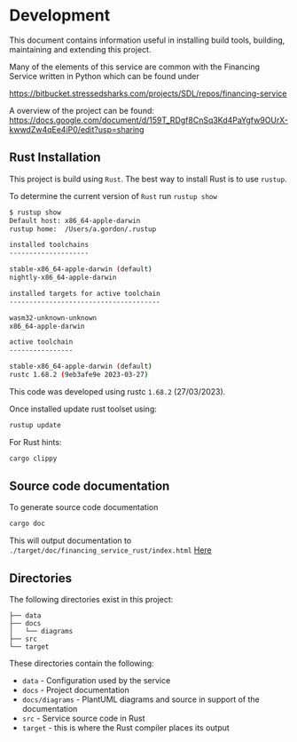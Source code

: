 # Development
This document contains information useful in installing build tools, building, maintaining and extending this project.

Many of the elements of this service are common with the Financing Service written in Python which can be found under

https://bitbucket.stressedsharks.com/projects/SDL/repos/financing-service

A overview of the project can be found:
https://docs.google.com/document/d/159T_RDgf8CnSq3Kd4PaYgfw9OUrX-kwwdZw4qEe4iP0/edit?usp=sharing


## Rust Installation
This project is build using `Rust`.
The best way to install Rust is to use `rustup`.

To determine the current version of `Rust` run `rustup show`
```bash
$ rustup show
Default host: x86_64-apple-darwin
rustup home:  /Users/a.gordon/.rustup

installed toolchains
--------------------

stable-x86_64-apple-darwin (default)
nightly-x86_64-apple-darwin

installed targets for active toolchain
--------------------------------------

wasm32-unknown-unknown
x86_64-apple-darwin

active toolchain
----------------

stable-x86_64-apple-darwin (default)
rustc 1.68.2 (9eb3afe9e 2023-03-27)
```
This code was developed using rustc `1.68.2` (27/03/2023).

Once installed update rust toolset using:
```bash
rustup update
```

For Rust hints:
```bash
cargo clippy
```


## Source code documentation



To generate source code documentation
```bash
cargo doc
```
This will output documentation to `./target/doc/financing_service_rust/index.html`
[Here ](./../target/doc/financing_service_rust/index.html)



## Directories
The following directories exist in this project:
```
├── data
├── docs
│   └── diagrams
├── src
└── target

```
These directories contain the following:
* `data` - Configuration used by the service
* `docs` - Project documentation
* `docs/diagrams` - PlantUML diagrams and source in support of the documentation
* `src` - Service source code in Rust
* `target` - this is where the Rust compiler places its output